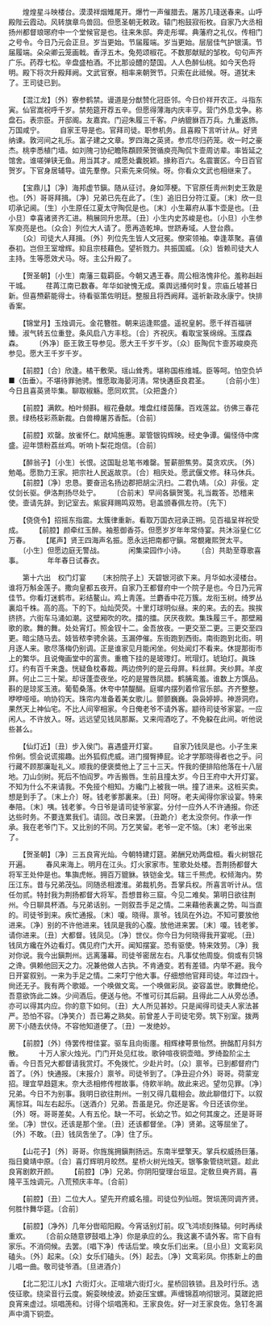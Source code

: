<!-- { "loadSidebar": true } -->
　　煌煌星斗映楼台。漠漠祥烟雉尾开。爆竹一声催腊去。屠苏几琖送春来。山呼殿陛云霞动。风转旗章鸟兽回。但愿圣朝无敕政。辕门枹鼓寂衔枚。自家乃大丞相扬州都督琅琊府中一个堂候官是也。往来朱邸。奔走彤墀。典藩府之礼仪。传相门之号令。今日乃元会正旦。岁当更始。节届履端。岁当更始。层层佳气护银潢。节届履端。朵朵卿云笼画戟。香浮五木。兔苑颂椒花。不数那献赋的邹枚。句句声齐广乐。药荐七松。辛盘盛柏酒。不比那设醴的楚国。人人色醉仙桃。如今天色将明。殿下将次升殿拜阙。文武官寮。相率来朝贺节。只索在此祗候。呀。道犹未了。王司徒已到。 

　　【混江龙】〔外〕寮参鹤禁。谩道是分猷赞化冠臣邻。今日价祥开农正。斗指东寅。仙官嵩祝呼千岁。禁苑筵开荐五辛。但愿得薄海内庆丰亨。营门外息戈争。称盘石。表宗臣。开邸阁。友嘉宾。门迎朱履三千客。户纳貔貅百万兵。九重返斾。万国咸宁。 
　　自家王导是也。官拜司徒。职参机务。且喜殿下言听计从。好贤纳谏。敦河间之礼乐。富子建之文章。罗四海之英贤。参朮尽归药笼。收一时之豪杰。桃李悉植门墙。如刘隗刁协纪瞻陈頵顾荣贺循庾亮陶侃卞壸周访辈。率皆延之馆舍。谁嗟弹铗无鱼。用当其才。咸愿处囊脱颖。掾称百六。名震寰区。今日百官贺岁。下官身居辅导。谊先羣僚。只索先来伺候。呀。你看众文武也相继来了。 

　　【宝鼎儿】〔净〕海邦虚节鎭。随从征讨。身如萍梗。下官原任靑州刺史王敦是也。〔外〕哥哥拜揖。〔净〕兄弟已先在此了。〔生〕追旧日分符江夏。〔末〕欣一旦叨承记阃。〔生〕小生原任江夏太守陶侃是也。〔末〕小生幕府从事卞壶是也。〔丑小旦〕幸喜诸贤齐汇进。稍展同升忠荩。〔丑〕小生内史苏峻是也。〔小旦〕小生参军庾亮是也。〔众合〕列位大人请了。愿再造乾坤。世跻寿域。人登台鼎。 
　　〔众〕司徒大人拜揖。〔外〕列位先生皆人文冠冕。僚寀领袖。幸逢萃聚。喜値泰初。岂但王室增辉。抑且宗枝藉色。望祈戮力。共振国威。〔众〕皆赖司徒大人主持。生等愿效犬马。呀。主公升殿了。 

　　【贺圣朝】〔小生〕南藩三载羁臣。今朝又遇王春。周公相洛愧非伦。羞称赳赳干城。 
　　荏苒江南已数春。年华如驶愧无成。乘舆远播何时复。宗庙丘墟甚日新。但喜槱薪能得士。待看驱策佐明廷。整服且将西阙拜。遥祈新政永康宁。快排香案。 

　　【锦堂月】玉烛调元。金花簪胜。朝来运逢熙盛。遥祝皇躬。愿千祥百福骈臻。淑气转五位重登。条风启八方丰稔。〔合〕齐祝庆。看取宝箓绵绵。玉牒森森。 
　　〔外净〕臣王敦王导参见。愿大王千岁千岁。〔众〕臣陶侃卞壸苏峻庾亮参见。愿大王千岁千岁。 

　　【前腔】〔合〕欣逢。橘干敷荣。瑶山耸秀。堪称国栋维城。臣等呵。怕空负垆■〈缶垂〉。不堪待罪驰骋。惟愿取海晏河淸。常快遘臣良君圣。 
　　〔合前小生〕今日且喜英贤毕集。聊取椒觞。愿同欢赏。〔众把盏介〕 

　　【前腔】满飮。柏叶频斟。椒花叠献。堆盘红缕茵蔯。百戏莲盆。彷佛三春花景。绿杨枝彩燕新裁。白兽樽屠苏香酝。〔合前〕 

　　【前腔】欢罄。放雀怀仁。献鸠施惠。翠管银钩辉映。经史争谭。偏怪侍中席盛。迎年馈粉荔丝鸡。听响卜梨花炮信。〔合前〕 

　　【醉翁子】〔小生〕长恨。这国耻总笔书难罄。誓薪胆焦劳。莫贪欢庆。〔外〕勉黾。愿勠力王家。把宗社人民返故京。〔合〕相庆处。愿武偃文修。秣马休兵。 
　　【前腔】〔净〕忠恳。要奋迅名扬边郡把胡尘汛扫。二君仇靖。〔众〕非佞。定仗剑长驱。伊洛荆扬尽处宁。 
　　〔合前末〕早间各鎭贺笺。礼当裁答。恐稽来使。壸请先辞。到记室去。紫宸拜赐鸣双笏。皂盖颁春佩左符。〔先下〕 

　　【侥侥令】招摇东指震。太簇律重新。看取万国衣冠承正朔。见百福呈祥祝受成。 
　　【前腔】颜牵红玉醉。袖惹御香芬。但愿岁岁年年常侍宴。共沐浴皇仁亿万春。 
　　【尾声】贤王四海声名振。愿永远把南都守鎭。常覩雍熙贺太平。 
　　〔小生〕但愿边庭无警战。　　　　闲集梁园作小诗。 
　　〔合〕共助至尊歌喜事。　　　　年年春日试春衣。 

　　第十六出　权门灯宴 
　　〔末扮院子上〕天碧银河欲下来。月华如水浸楼台。谁将万斛金莲子。撒向皇都五夜开。自家乃王都督府中一个院子是也。今日乃元宵佳节。你看灯迷鹤市。彩结鳌山。鸡上靑莲。兰麝香中花万簇。龙衔玉树。绮罗丛裏焰千株。高的高。下的下。灿灿荧荧。十里灯球明似昼。来的来。去的去。挨挨挤挤。六街车马涌如潮。这壁厢吹的吹。擂的擂。厌厌夜飮。集珠履三千。那壁厢歌的歌。舞的舞。处处宵灯。照金钗十二。金吾放夜。一更交至二更。三更交至四更。暗尘随马去。妓皆秾李骋余装。玉漏停催。东街跑到西街。南街跑到北街。明月逐人来。歌尽落梅仍别调。正是谁家见月能闲坐。何处闻灯不看来。休提那街市上的繁华。且说俺画堂中的富贵。重檐下挂的是玻瓈灯。玳瑁灯。琥珀灯。眞珠灯。约有百千来盏。恍疑鱼枕春裁。两边傍列的是云母屛。料丝屛。夹纱屛。羊皮屛。何止二三十架。却讶蓬壶夜坐。吃的是猩唇凤腊。鹤脯鸾羞。谁数上方馔品。斟的是琼浆玉液。葡萄桑落。休夸中禁醍醐。庭墀内摆列着伶官乐部。齐齐整整。咿咿哑哑。响协钧天。珠帘内准备着美女歌儿。颤颤巍巍。袅袅婷婷。神游洞府。果然天上神仙宅。不比人间宰相家。今日俺老爷不请外客。颛待司徒爷家宴。一应闲人。不许放入。呀。远远望见钱凤那厮。又来闯酒吃了。不免躱在此间。听他说些甚么。 

　　【仙灯近】〔丑〕步入侯门。喜遇盛开灯宴。 
　　自家乃钱凤是也。小子生来伶俐。惯会说谎搊趣。出外狐假虎威。进门掇臀捧屁。论才学那晓得者也之乎。问行藏不顾那廉耻礼义。顺我的便褒奬他上了三十三天。忤我的便排陷他落在十八层地。刀山剑树。死后不怕阎罗。咋舌搬唇。生前且撞太岁。今日王府中大开灯宴。不知为什么不来请我。不免挜个相知。方纔门上被我一哄。撞了进来。这桩买卖。想是到手了。〔末上介〕呀。钱老爹那裏来。〔丑〕阿呀。老夫闻得你家设宴。特来奉陪。〔末〕咦。钱老爹。今日爷是请司徒爷家宴。分付一应外人不许通报。你还达些时务。不要连累我们。请回。改日来罢。〔丑跪介〕老太没奈何。作承一作承。我在老爷门下。又比别的不同。万乞笑留。老爷一定不恼。〔末〕老爷出来了。 

　　【贺圣朝】〔净〕三五良宵光灿。今朝特建灯筵。弟酬兄劝两盘桓。看火树银花开遍。 
　　春风来海上。明月在江头。灯火家家市。笙歌处处楼。吾荆扬都督大将军王处仲是也。隼旟虎帐。拥百万貔貅。铁铠金戈。辖三千熊虎。权倾海内。势压江东。昔与兄弟茂弘。同随丞相渡淮。弟裁机务。吾掌兵权。所喜言听计从。信任勿贰。特封我为荆扬都督大将军。吾想昔称三窟。今见二难矣。第明日欲往荆州。今日聊具杯酒。与兄弟话别。一则叙吾手足之情。二来藉他表裏之势。叫当直的。司徒爷到来。疾忙通报。〔末〕嗄。晓得。禀爷。钱凤在外边。不知可要放他进来。〔净〕别的不许他进来。钱凤是我的心腹。放他进来罢。〔末〕嗄。钱老爹。请你进来。〔丑〕大都督。钱凤见。〔净〕世仪。你今日为何晓得我开宴呢。〔丑〕钱凤方纔在外边看灯。偶见府门大开。闻知摆宴。恐有驱使。特来效劳。〔净〕我对你说。我今出鎭荆州。远离藩幕。司徒爷密居左右。凡事仗他周旋。倘或有贝锦之谗。俱赖他回天之力。况兼他做人古执。不肯通变。若有差错。内举不避。我今日开宴叙别。一来为手足之情。二来叮宁他大事。仔细想他官拜司徒。年过四十。尙还无子。我有两个歌姬。一个唤做文鸾。一个唤做彩凤。姿容盖世。歌舞绝伦。吾意欲饰此二姝。少间酒后。便送与他。不惟可衍其后嗣。且得此二人从旁怂慂。亦可以得其内应。你的意下如何。〔丑〕大人所见甚妙。只是闻得司徒夫人家法甚严。恐怕不容。〔净笑介〕吾已筹之熟矣。前曾差人于司徒宅旁。筑下别室。拨两房下小随去伏侍。不容他知道便了。〔丑〕一发绝妙。 

　　【前腔】〔外〕侍罢传柑佳宴。驱车且向街廛。相辉棣萼景怡然。拚酩酊月斜方散。 
　　十万人家火烛光。门门开处见红妆。歌钟喧夜铜壶暗。罗绮盈阶尘土香。今日吾兄大都督请我赏灯。不免拨忙。少赴片时。〔众〕禀爷。已到都督府门首了。〔外〕快通报。〔末报介〕禀爷。司徒爷到了。〔净丑迎介外〕哥哥。荷蒙宠招。理宜早趋筵末。奈大丞相修传柑故事。侍飮半晌。故此来迟。望勿见罪。〔净〕兄弟。今日不为别事。我明日欲往荆州。一别又得几载相会。故此聊借灯下。以叙离悰耳。叫左右起乐。〔送酒介〕兄弟。吾虽是兄。你还是客。今日还该你坐。〔外〕呀。哥哥差矣。人有五伦。缺一不可。长幼之节。如之何其废之。还是哥哥坐。〔净〕世仪。还该是那个坐。〔丑〕还该都督坐。〔净〕贤弟。这等屈坐了。〔外〕不敢。〔丑〕钱凤吿坐了。〔净〕住了乐。 

　　【山花子】〔外〕哥哥。你旌旄拥鎭荆扬远。东南半壁擎天。掌兵权威扬巨藩。指日奠靖中原。〔合〕喜灯辉明月皎然。星桥火树光烛天。银筝象管绕玳筵。趁此良宵剧飮开颜。 
　　【前腔】〔净〕兄弟。你阴阳燮理台垣显。定敎旦奭齐肩。喜隆平玉烛调元。八荒预庆丰年。〔合前〕 

　　【前腔】〔丑〕二位大人。望先开府威名擅。司徒位列仙班。贺埙箎同调齐贤。何胜忭舞华筵。〔合前〕 

　　【前腔】〔净外〕几年分辔昭阳殿。今宵话别灯前。叹飞鸿顷刻殊辕。何时再续重欢。 
　　〔合前众随意锣鼓唱上净〕你是承应的么。我这裏不请外客。帘下自有家乐。不消伺候。去罢。〔唱下净〕传话后堂。唤女乐们出来。〔旦小旦〕文鸾彩凤磕头。〔外〕起来。〔众〕女乐们磕头。〔外〕起去。〔净〕文鸾彩凤。你拣新上的曲儿唱一曲。敬司徒爷酒。〔旦进酒介〕 

　　【北二犯江儿水】六街灯火。正喧塡六街灯火。星桥回铁锁。且及时行乐。选伎征歌。绕梁音行云度。婉娈映绫波。娇姿压宝螺。声缠锦荔响彻银河。莫蹉跎把良宵来虚过。埙唱箎和。讨得个埙唱箎和。王家良佐。好一对王家良佐。急钉冬漏声中滴下铜壶。 
